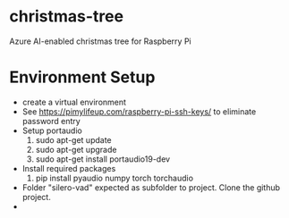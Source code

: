 # christmas-tree
Azure AI-enabled christmas tree for Raspberry Pi

# Environment Setup
* create a virtual environment
* See https://pimylifeup.com/raspberry-pi-ssh-keys/ to eliminate password entry
* Setup portaudio
    1. sudo apt-get update 
    1. sudo apt-get upgrade 
    1. sudo apt-get install portaudio19-dev 
* Install required packages
    1. pip install pyaudio numpy torch torchaudio 
* Folder "silero-vad" expected as subfolder to project.  Clone the github project.
* 

